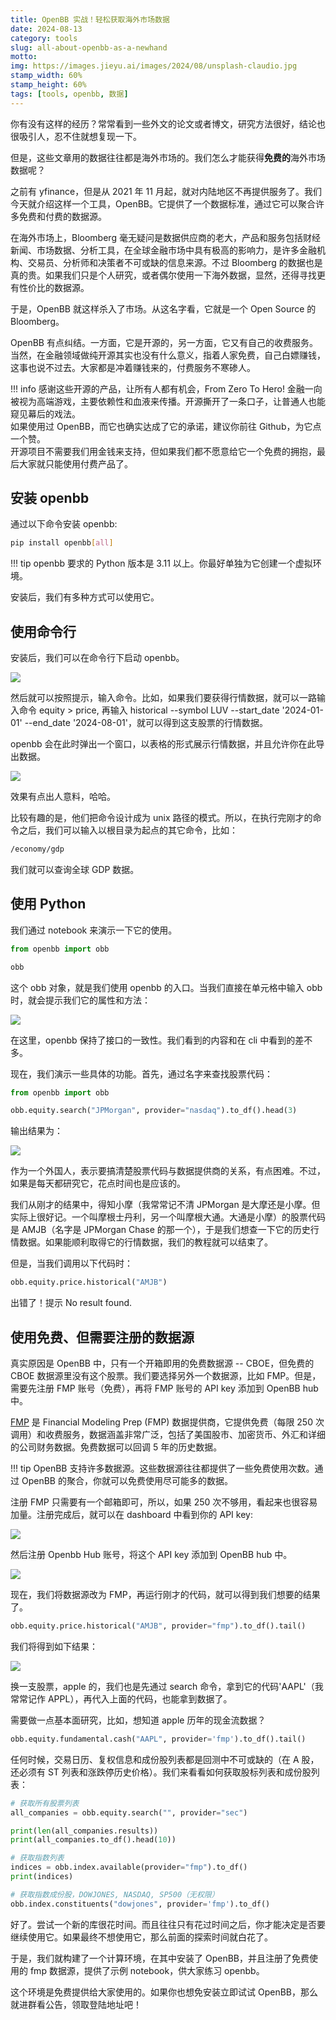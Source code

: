 ```yaml
---
title: OpenBB 实战！轻松获取海外市场数据
date: 2024-08-13
category: tools
slug: all-about-openbb-as-a-newhand
motto: 
img: https://images.jieyu.ai/images/2024/08/unsplash-claudio.jpg
stamp_width: 60%
stamp_height: 60%
tags: [tools, openbb, 数据]
---
```


你有没有这样的经历？常常看到一些外文的论文或者博文，研究方法很好，结论也很吸引人，忍不住就想复现一下。

但是，这些文章用的数据往往都是海外市场的。我们怎么才能获得**免费的**海外市场数据呢？

之前有 yfinance，但是从 2021 年 11 月起，就对内陆地区不再提供服务了。我们今天就介绍这样一个工具，OpenBB。它提供了一个数据标准，通过它可以聚合许多免费和付费的数据源。

在海外市场上，Bloomberg 毫无疑问是数据供应商的老大，产品和服务包括财经新闻、市场数据、分析工具，在全球金融市场中具有极高的影响力，是许多金融机构、交易员、分析师和决策者不可或缺的信息来源。不过 Bloomberg 的数据也是真的贵。如果我们只是个人研究，或者偶尔使用一下海外数据，显然，还得寻找更有性价比的数据源。

于是，OpenBB 就这样杀入了市场。从这名字看，它就是一个 Open Source 的 Bloomberg。

OpenBB 有点纠结。一方面，它是开源的，另一方面，它又有自己的收费服务。当然，在金融领域做纯开源其实也没有什么意义，指着人家免费，自己白嫖赚钱，这事也说不过去。大家都是冲着赚钱来的，付费服务不寒碜人。

!!! info
    感谢这些开源的产品，让所有人都有机会，From Zero To Hero! 金融一向被视为高端游戏，主要依赖性和血液来传播。开源撕开了一条口子，让普通人也能窥见幕后的戏法。<br>如果使用过 OpenBB，而它也确实达成了它的承诺，建议你前往 Github，为它点一个赞。<br>开源项目不需要我们用金钱来支持，但如果我们都不愿意给它一个免费的拥抱，最后大家就只能使用付费产品了。

## 安装 openbb

通过以下命令安装 openbb:

```bash
pip install openbb[all]
```

!!! tip
    openbb 要求的 Python 版本是 3.11 以上。你最好单独为它创建一个虚拟环境。

安装后，我们有多种方式可以使用它。

## 使用命令行

安装后，我们可以在命令行下启动 openbb。

![](https://images.jieyu.ai/images/2024/08/openbb-cli.jpg)

然后就可以按照提示，输入命令。比如，如果我们要获得行情数据，就可以一路输入命令 equity > price, 再输入 historical --symbol LUV --start_date '2024-01-01' --end_date '2024-08-01'，就可以得到这支股票的行情数据。

openbb 会在此时弹出一个窗口，以表格的形式展示行情数据，并且允许你在此导出数据。

![](https://images.jieyu.ai/images/2024/08/open-bb-quotes-view.jpg)

效果有点出人意料，哈哈。

比较有趣的是，他们把命令设计成为 unix 路径的模式。所以，在执行完刚才的命令之后，我们可以输入以根目录为起点的其它命令，比如：

``` bash
/economy/gdp
```
我们就可以查询全球 GDP 数据。

## 使用 Python

我们通过 notebook 来演示一下它的使用。

```python
from openbb import obb

obb
```

这个 obb 对象，就是我们使用 openbb 的入口。当我们直接在单元格中输入 obb 时，就会提示我们它的属性和方法：

![](https://images.jieyu.ai/images/2024/08/help-openbb-jupyter.jpg)

在这里，openbb 保持了接口的一致性。我们看到的内容和在 cli 中看到的差不多。

现在，我们演示一些具体的功能。首先，通过名字来查找股票代码：

```python
from openbb import obb

obb.equity.search("JPMorgan", provider="nasdaq").to_df().head(3)
```

输出结果为：

![](https://images.jieyu.ai/images/2024/08/openbb-equity-search.jpg)

作为一个外国人，表示要搞清楚股票代码与数据提供商的关系，有点困难。不过，如果是每天都研究它，花点时间也是应该的。

我们从刚才的结果中，得知小摩（我常常记不清 JPMorgan 是大摩还是小摩。但实际上很好记。一个叫摩根士丹利，另一个叫摩根大通。大通是小摩）的股票代码是 AMJB（名字是 JPMorgan Chase 的那一个），于是我们想查一下它的历史行情数据。如果能顺利取得它的行情数据，我们的教程就可以结束了。

但是，当我们调用以下代码时：

```python
obb.equity.price.historical("AMJB")
```

出错了！提示 No result found.

## 使用免费、但需要注册的数据源

真实原因是 OpenBB 中，只有一个开箱即用的免费数据源 -- CBOE，但免费的 CBOE 数据源里没有这个股票。我们要选择另外一个数据源，比如 FMP。但是，需要先注册 FMP 账号（免费），再将 FMP 账号的 API key 添加到 OpenBB hub 中。

[FMP](https://site.financialmodelingprep.com/) 是 Financial Modeling Prep (FMP) 数据提供商，它提供免费（每限 250 次调用）和收费服务，数据涵盖非常广泛，包括了美国股市、加密货币、外汇和详细的公司财务数据。免费数据可以回调 5 年的历史数据。

!!! tip
    OpenBB 支持许多数据源。这些数据源往往都提供了一些免费使用次数。通过 OpenBB 的聚合，你就可以免费使用尽可能多的数据。

注册 FMP 只需要有一个邮箱即可，所以，如果 250 次不够用，看起来也很容易加量。注册完成后，就可以在 dashboard 中看到你的 API key:

![](https://images.jieyu.ai/images/2024/08/fmp-keys.jpg)

然后注册 Openbb Hub 账号，将这个 API key 添加到 OpenBB hub 中。

![](https://images.jieyu.ai/images/2024/08/openbb-hub.jpg)

现在，我们将数据源改为 FMP，再运行刚才的代码，就可以得到我们想要的结果了。

```python
obb.equity.price.historical("AMJB", provider="fmp").to_df().tail()
```

我们将得到如下结果：

![](https://images.jieyu.ai/images/2024/08/openbb-amjb-quotes.jpg)

换一支股票，apple 的，我们也是先通过 search 命令，拿到它的代码'AAPL'（我常常记作 APPL），再代入上面的代码，也能拿到数据了。

需要做一点基本面研究，比如，想知道 apple 历年的现金流数据？

```python
obb.equity.fundamental.cash("AAPL", provider='fmp').to_df().tail()
```

任何时候，交易日历、复权信息和成份股列表都是回测中不可或缺的（在 A 股，还必须有 ST 列表和涨跌停历史价格）。我们来看看如何获取股标列表和成份股列表：

```python
# 获取所有股票列表
all_companies = obb.equity.search("", provider="sec")

print(len(all_companies.results))
print(all_companies.to_df().head(10))

# 获取指数列表
indices = obb.index.available(provider="fmp").to_df()
print(indices)

# 获取指数成份股，DOWJONES, NASDAQ, SP500（无权限）
obb.index.constituents("dowjones", provider='fmp').to_df()
```

好了。尝试一个新的库很花时间。而且往往只有花过时间之后，你才能决定是否要继续使用它。如果最终不想使用它，那么前面的探索时间就白花了。

于是，我们就构建了一个计算环境，在其中安装了 OpenBB，并且注册了免费使用的 fmp 数据源，提供了示例 notebook，供大家练习 openbb。

这个环境是免费提供给大家使用的。如果你也想免安装立即试试 OpenBB，那么就进群看公告，领取登陆地址吧！
